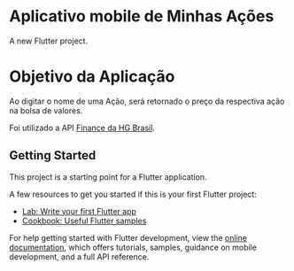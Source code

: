 # Aplicativo mobile de Minhas Ações

A new Flutter project.

# Objetivo da Aplicação

Ao digitar o nome de uma Ação, será retornado o preço da respectiva ação na bolsa de valores.

Foi utilizado a API [Finance da HG Brasil](https://hgbrasil.com/status/finance).

## Getting Started

This project is a starting point for a Flutter application.

A few resources to get you started if this is your first Flutter project:

- [Lab: Write your first Flutter app](https://docs.flutter.dev/get-started/codelab)
- [Cookbook: Useful Flutter samples](https://docs.flutter.dev/cookbook)

For help getting started with Flutter development, view the
[online documentation](https://docs.flutter.dev/), which offers tutorials,
samples, guidance on mobile development, and a full API reference.
